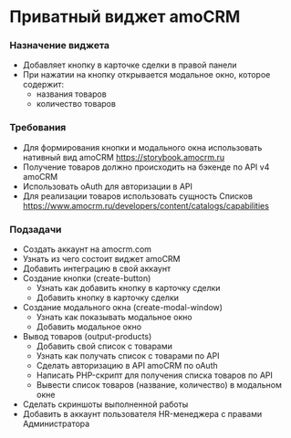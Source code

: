 # Приватный виджет amoCRM

### Назначение виджета
- Добавляет кнопку в карточке сделки в правой панели
- При нажатии на кнопку открывается модальное окно, которое содержит:
  - названия товаров
  - количество товаров

### Требования
- Для формирования кнопки и модального окна использовать нативный вид amoCRM https://storybook.amocrm.ru
- Получение товаров должно происходить на бэкенде по API v4 amoCRM
- Использовать oAuth для авторизации в API
- Для реализации товаров использовать сущность Списков https://www.amocrm.ru/developers/content/catalogs/capabilities

### Подзадачи
- Создать аккаунт на amocrm.com
- Узнать из чего состоит виджет amoCRM
- Добавить интеграцию в свой аккаунт
- Создание кнопки (create-button)
  - Узнать как добавить кнопку в карточку сделки
  - Добавить кнопку в карточку сделки
- Создание модального окна (create-modal-window)
  - Узнать как показывать модальное окно
  - Добавить модальное окно
- Вывод товаров (output-products)
  - Добавить свой список с товарами
  - Узнать как получать список с товарами по API
  - Сделать авторизацию в API amoCRM по oAuth
  - Написать PHP-скрипт для получения списка товаров по API
  - Вывести список товаров (название, количество) в модальном окне
- Сделать скриншоты выполненной работы
- Добавить в аккаунт пользователя HR-менеджера с правами Администратора
